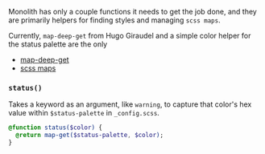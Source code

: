 Monolith has only a couple functions it needs to get the job done, and they are primarily helpers for finding styles and managing `scss maps`.

Currently, `map-deep-get` from Hugo Giraudel and a simple color helper for the status palette are the only

* [map-deep-get](https://css-tricks.com/snippets/sass/deep-getset-maps/)
* [scss maps](https://www.sitepoint.com/using-sass-maps/)

### `status()`

Takes a keyword as an argument, like `warning`, to capture that color's hex value within `$status-palette` in `_config.scss`.

```sass
@function status($color) {
  @return map-get($status-palette, $color);
}
```


